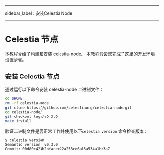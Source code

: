 - - -
sidebar_label : 安装Celestia Node
- - -

# Celestia 节点

本教程介绍了构建和安装 celestia-node。 本教程假设您完成了[这里](./environment.md)的开发环境设置步骤。

## 安装 Celestia 节点

通过运行以下命令安装 celestia-node 二进制文件：

```sh
cd $HOME
rm -rf celestia-node
git clone https://github.com/celestiaorg/celestia-node.git
cd celestia-node/
git checkout tags/v0.3.0
make install
```

验证二进制文件是否正常工作并使用以下`celestia version` 命令检查版本：

```console
$ celestia version
Semantic version: v0.3.0
Commit: 00d80c423b2bfacec22a253ce6af3a534a1be3a7
```
